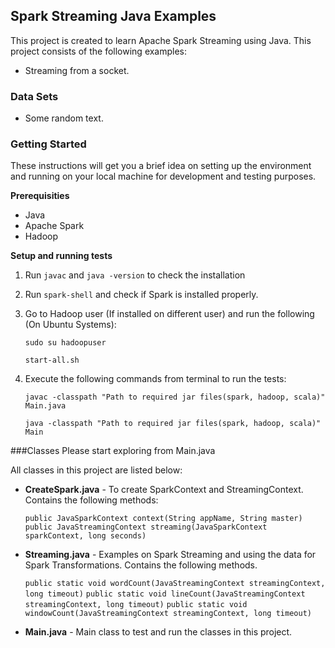 ## Spark Streaming Java Examples

This project is created to learn Apache Spark Streaming using Java. This project consists of the following examples:

  * Streaming from a socket.

### Data Sets
 * Some random text.
 
### Getting Started

These instructions will get you a brief idea on setting up the environment and running on your local machine for development and testing purposes. 

**Prerequisities**

- Java
- Apache Spark 
- Hadoop

**Setup and running tests**

1. Run `javac` and `java -version` to check the installation
   
2. Run `spark-shell` and check if Spark is installed properly. 
 
3. Go to Hadoop user (If  installed on different user) and run the following (On Ubuntu Systems): 

      `sudo su hadoopuser`
          
      `start-all.sh`   
           
4. Execute the following commands from terminal to run the tests:

      `javac -classpath "Path to required jar files(spark, hadoop, scala)" Main.java`
      
      `java -classpath "Path to required jar files(spark, hadoop, scala)" Main`


###Classes
Please start exploring from Main.java

All classes in this project are listed below:

* **CreateSpark.java** - To create SparkContext and StreamingContext. Contains the following methods:
	
    `public JavaSparkContext context(String appName, String master)`
    `public JavaStreamingContext streaming(JavaSparkContext sparkContext, long seconds)`

* **Streaming.java** - Examples on Spark Streaming and using the data for Spark Transformations. Contains the following methods.
	
	`public static void wordCount(JavaStreamingContext streamingContext, long timeout)`
	`public static void lineCount(JavaStreamingContext streamingContext, long timeout)`
	`public static void windowCount(JavaStreamingContext streamingContext, long timeout)`
	
* **Main.java** - Main class to test and run the classes in this project.






